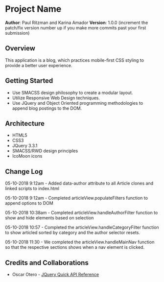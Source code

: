 # Project Name

**Author**: Paul Ritzman and Karina Amador
**Version**: 1.0.0 (increment the patch/fix version number up if you make more commits past your first submission)

## Overview
This application is a blog, which practices mobile-first CSS styling to provide a better user experience.

## Getting Started
* Use SMACSS design philosophy to create a modular layout.
* Utilize Responsive Web Design techniques.
* Use JQuery and Object Oriented programming methodologies to append blog postings to the DOM.

## Architecture
* HTML5
* CSS3
* JQuery 3.3.1
* SMACSS/RWD design principles
* IcoMoon icons

## Change Log
<!-- 05-09-2018 9:40am - Article constrcutor function working properly. -->
05-10-2018 9:12am - Added data-author attribute to all Article clones and linked scripts to index.html

05-10-2018 9:12am - Completed articleView.populateFilters function to append options to DOM

05-10-2018 10:38am - Completed articleView.handleAuthorFilter function to show and hide elements based on selection

05-10-2018 10:57 - Completed the articleView.handleCategoryFilter function to show articled sorted by category and the author selector resets.

05-10-2018 11:30 - We completed the articleView.handleMainNav function so that the respective sections shows when a nav element is clicked.




## Credits and Collaborations

* Oscar Otero - [JQuery Quick API Reference](https://oscarotero.com/jquery/)